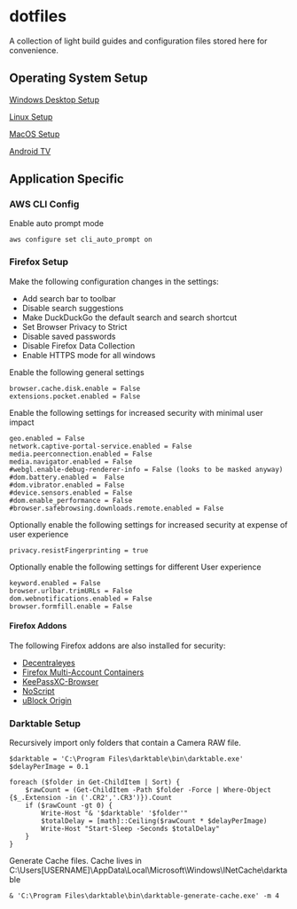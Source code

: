 # dotfiles

A collection of light build guides and configuration files stored here for convenience.

## Operating System Setup

[Windows Desktop Setup](Windows_Desktop.md)

[Linux Setup](Linux.md)

[MacOS Setup](MacOS.md)

[Android TV](Android_TV.md)

## Application Specific

### AWS CLI Config

Enable auto prompt mode

    aws configure set cli_auto_prompt on

### Firefox Setup

Make the following configuration changes in the settings:

- Add search bar to toolbar
- Disable search suggestions
- Make DuckDuckGo the default search and search shortcut
- Set Browser Privacy to Strict
- Disable saved passwords
- Disable Firefox Data Collection
- Enable HTTPS mode for all windows

Enable the following general settings

    browser.cache.disk.enable = False
    extensions.pocket.enabled = False

Enable the following settings for increased security with minimal user impact

    geo.enabled = False
    network.captive-portal-service.enabled = False
    media.peerconnection.enabled = False
    media.navigator.enabled = False
    #webgl.enable-debug-renderer-info = False (looks to be masked anyway)
    #dom.battery.enabled =  False
    #dom.vibrator.enabled = False
    #device.sensors.enabled = False
    #dom.enable_performance = False
    #browser.safebrowsing.downloads.remote.enabled = False

Optionally enable the following settings for increased security at expense of user experience

    privacy.resistFingerprinting = true

Optionally enable the following settings for different User experience

    keyword.enabled = False
    browser.urlbar.trimURLs = False
    dom.webnotifications.enabled = False
    browser.formfill.enable = False

#### Firefox Addons

The following Firefox addons are also installed for security:

- [Decentraleyes](https://addons.mozilla.org/en-US/firefox/addon/decentraleyes/)
- [Firefox Multi-Account Containers](https://addons.mozilla.org/en-GB/firefox/addon/multi-account-containers/)
- [KeePassXC-Browser](https://addons.mozilla.org/en-US/firefox/addon/keepassxc-browser/)
- [NoScript](https://addons.mozilla.org/en-US/firefox/addon/noscript/?src=search)
- [uBlock Origin](https://addons.mozilla.org/en-US/firefox/addon/ublock-origin/)

### Darktable Setup

Recursively import only folders that contain a Camera RAW file.

    $darktable = 'C:\Program Files\darktable\bin\darktable.exe'
    $delayPerImage = 0.1

    foreach ($folder in Get-ChildItem | Sort) {
        $rawCount = (Get-ChildItem -Path $folder -Force | Where-Object {$_.Extension -in ('.CR2','.CR3')}).Count
        if ($rawCount -gt 0) {
            Write-Host "& '$darktable' '$folder'"
            $totalDelay = [math]::Ceiling($rawCount * $delayPerImage)
            Write-Host "Start-Sleep -Seconds $totalDelay"
        }
    }

Generate Cache files.
Cache lives in C:\Users\[USERNAME]\AppData\Local\Microsoft\Windows\INetCache\darktable

    & 'C:\Program Files\darktable\bin\darktable-generate-cache.exe' -m 4

